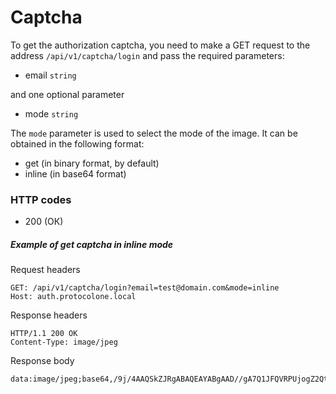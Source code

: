 Captcha
=======

To get the authorization captcha, you need to make a GET request to the address 
`/api/v1/captcha/login` and pass the required parameters:
- email `string`

and one optional parameter
- mode `string`

The `mode` parameter is used to select the mode of the image. It can be obtained in 
the following format:
- get (in binary format, by default)
- inline (in base64 format)


### HTTP codes
- 200 (ОК)

##### Example of get captcha in inline mode
Request headers

    GET: /api/v1/captcha/login?email=test@domain.com&mode=inline
    Host: auth.protocolone.local
    
Response headers

    HTTP/1.1 200 OK
    Content-Type: image/jpeg
    
Response body

    data:image/jpeg;base64,/9j/4AAQSkZJRgABAQEAYABgAAD//gA7Q1JFQVRPUjogZ2QtanBlZyB2MS4wICh1c2luZyBJSkcgSlBFRyB2OTApLCBxdWFsaXR5ID0gO
